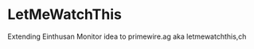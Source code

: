 LetMeWatchThis
==============

Extending Einthusan Monitor idea to primewire.ag aka letmewatchthis,ch
